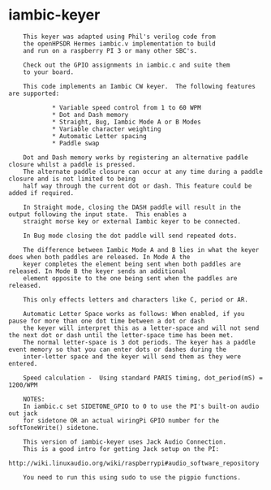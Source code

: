 # 	iambic-keyer

        This keyer was adapted using Phil's verilog code from
        the openHPSDR Hermes iambic.v implementation to build
        and run on a raspberry PI 3 or many other SBC's.

        Check out the GPIO assignments in iambic.c and suite them
        to your board.

        This code implements an Iambic CW keyer.  The following features are supported:

                * Variable speed control from 1 to 60 WPM
                * Dot and Dash memory
                * Straight, Bug, Iambic Mode A or B Modes
                * Variable character weighting
                * Automatic Letter spacing
                * Paddle swap

        Dot and Dash memory works by registering an alternative paddle closure whilst a paddle is pressed.
        The alternate paddle closure can occur at any time during a paddle closure and is not limited to being
        half way through the current dot or dash. This feature could be added if required.

        In Straight mode, closing the DASH paddle will result in the output following the input state.  This enables a
        straight morse key or external Iambic keyer to be connected.

        In Bug mode closing the dot paddle will send repeated dots.

        The difference between Iambic Mode A and B lies in what the keyer does when both paddles are released. In Mode A the
        keyer completes the element being sent when both paddles are released. In Mode B the keyer sends an additional
        element opposite to the one being sent when the paddles are released.

        This only effects letters and characters like C, period or AR.

        Automatic Letter Space works as follows: When enabled, if you pause for more than one dot time between a dot or dash
        the keyer will interpret this as a letter-space and will not send the next dot or dash until the letter-space time has been met.
        The normal letter-space is 3 dot periods. The keyer has a paddle event memory so that you can enter dots or dashes during the
        inter-letter space and the keyer will send them as they were entered.

        Speed calculation -  Using standard PARIS timing, dot_period(mS) = 1200/WPM

        NOTES:
        In iambic.c set SIDETONE_GPIO to 0 to use the PI's built-on audio out jack
        for sidetone OR an actual wiringPi GPIO number for the softToneWrite() sidetone.  

        This version of iambic-keyer uses Jack Audio Connection.  
        This is a good intro for getting Jack setup on the PI:  
           http://wiki.linuxaudio.org/wiki/raspberrypi#audio_software_repository

        You need to run this using sudo to use the pigpio functions.  
